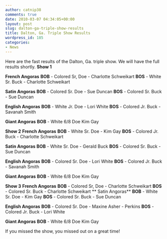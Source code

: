 ```yaml
---
author: catnip38
comments: true
date: 2010-03-07 04:34:05+00:00
layout: post
slug: dalton-ga-triple-show-results
title: Dalton, Ga. Triple Show Results
wordpress_id: 185
categories:
- News
---
```


Here are the fast results of the Dalton, Ga. triple show. We will have the full results shortly.
**Show 1**

**French Angoras**
**BOB** - Colored Sr, Doe   -   Charlotte Schweikart
**BOS** - White Sr.  Buck  -   Charlotte Schweikart

**Satin Angoras**
**BOB** - Colored  Sr. Doe  -   Sue Duncan
**BOS** - Colored  Sr. Buck - Sue Duncan

**English Angoras**
**BOB** - White  Jr. Doe -  Lori White
**BOS** - Colored  Jr. Buck - Savanah Smith

**Giant Angoras**
**BOB** - White 6/8  Doe Kim Gay

**Show 2**
**French Angoras**
**BOB** -  White  Sr. Doe - Kim Gay
**BOS** - Colored Jr.  Buck  -   Charlotte Schweikart

**Satin Angoras**
**BOB** - White  Sr. Doe  -   Gerald Buck
**BOS** - Colored  Sr. Buck - Sue Duncan

**English Angoras**
**BOB** - Colored Sr. Doe -  Lori White
**BOS** - Colored  Jr. Buck - Savanah Smith

**Giant Angoras**
**BOB** - White 6/8  Doe Kim Gay

**Show 3**
**French Angoras**
**BOB** - Colored Sr, Doe   -   Charlotte Schweikart
**BOS** - Colored Sr.  Buck  -   Charlotte Schweikart
**
Satin Angoras**
**BOB** - White  Sr. Doe  -   Kim Gay
**BOS** - Colored  Sr. Buck - Sue Duncan

**English Angoras**
**BOB** - Colored Sr. Doe -  Maxine Asher - Perkins
**BOS** - Colored  Jr. Buck - Lori White

**Giant Angoras**
**BOB** - White 6/8  Doe Kim Gay

If you missed the show, you missed out on a great time!




